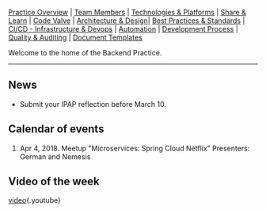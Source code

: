 <!-- TITLE: Digital OnUs Backend Practice -->
<!-- SUBTITLE: Share & Learn -->

[Practice Overview](overview) | [Team Members](team_members) | [Technologies & Platforms](technologies) | [Share & Learn](share_and_learn) | [Code Valve](code_valve) | [Architecture & Design](arch_and_design)| [Best Practices & Standards](best_practices) | [CI/CD - Infrastructure & Devops](ci_cd) | [Automation](automation)  | [Development Process](code_snippets) | [Quality & Auditing](quality_and_auditting) | [Document Templates](doc_templates)

Welcome to the home of the Backend Practice.

-----
## News
* Submit your IPAP reflection before March 10.
## Calendar of events
1. Apr 4, 2018. Meetup "Microservices: Spring Cloud Netflix" Presenters: German and Nemesis
## Video of the week
[video](https://www.youtube.com/watch?v=STKCRSUsyP0){.youtube}
